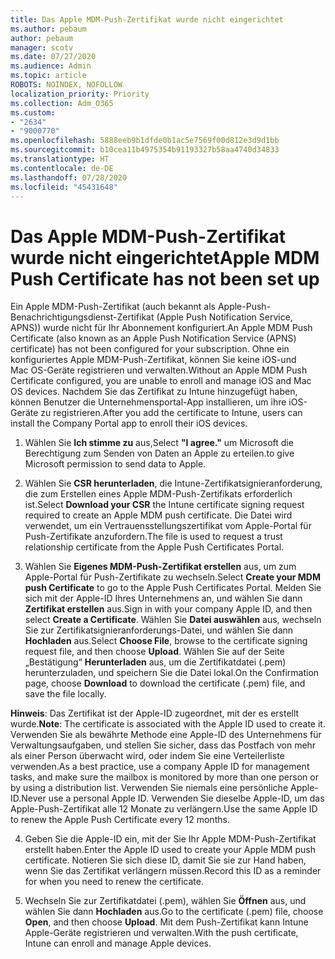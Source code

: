 ```yaml
---
title: Das Apple MDM-Push-Zertifikat wurde nicht eingerichtet
ms.author: pebaum
author: pebaum
manager: scotv
ms.date: 07/27/2020
ms.audience: Admin
ms.topic: article
ROBOTS: NOINDEX, NOFOLLOW
localization_priority: Priority
ms.collection: Adm_O365
ms.custom:
- "2634"
- "9000770"
ms.openlocfilehash: 5888eeb9b1dfde0b1ac5e7569f00d812e3d9d1bb
ms.sourcegitcommit: b10cea11b4975354b91193327b58aa4740d34833
ms.translationtype: HT
ms.contentlocale: de-DE
ms.lasthandoff: 07/28/2020
ms.locfileid: "45431648"
---
```

# <a name="apple-mdm-push-certificate-has-not-been-set-up"></a><span data-ttu-id="35359-102">Das Apple MDM-Push-Zertifikat wurde nicht eingerichtet</span><span class="sxs-lookup"><span data-stu-id="35359-102">Apple MDM Push Certificate has not been set up</span></span>

<span data-ttu-id="35359-103">Ein Apple MDM-Push-Zertifikat (auch bekannt als Apple-Push-Benachrichtigungsdienst-Zertifikat (Apple Push Notification Service, APNS)) wurde nicht für Ihr Abonnement konfiguriert.</span><span class="sxs-lookup"><span data-stu-id="35359-103">An Apple MDM Push Certificate (also known as an Apple Push Notification Service (APNS) certificate) has not been configured for your subscription.</span></span> <span data-ttu-id="35359-104">Ohne ein konfiguriertes Apple MDM-Push-Zertifikat, können Sie keine iOS-und Mac OS-Geräte registrieren und verwalten.</span><span class="sxs-lookup"><span data-stu-id="35359-104">Without an Apple MDM Push Certificate configured, you are unable to enroll and manage iOS and Mac OS devices.</span></span> <span data-ttu-id="35359-105">Nachdem Sie das Zertifikat zu Intune hinzugefügt haben, können Benutzer die Unternehmensportal-App installieren, um ihre iOS-Geräte zu registrieren.</span><span class="sxs-lookup"><span data-stu-id="35359-105">After you add the certificate to Intune, users can install the Company Portal app to enroll their iOS devices.</span></span>

1. <span data-ttu-id="35359-106">Wählen Sie **Ich stimme zu** aus,</span><span class="sxs-lookup"><span data-stu-id="35359-106">Select **"I agree."**</span></span> <span data-ttu-id="35359-107">um Microsoft die Berechtigung zum Senden von Daten an Apple zu erteilen.</span><span class="sxs-lookup"><span data-stu-id="35359-107">to give Microsoft permission to send data to Apple.</span></span>

2. <span data-ttu-id="35359-108">Wählen Sie **CSR herunterladen**, die Intune-Zertifikatsignieranforderung, die zum Erstellen eines Apple MDM-Push-Zertifikats erforderlich ist.</span><span class="sxs-lookup"><span data-stu-id="35359-108">Select **Download your CSR** the Intune certificate signing request required to create an Apple MDM push certificate.</span></span> <span data-ttu-id="35359-109">Die Datei wird verwendet, um ein Vertrauensstellungszertifikat vom Apple-Portal für Push-Zertifikate anzufordern.</span><span class="sxs-lookup"><span data-stu-id="35359-109">The file is used to request a trust relationship certificate from the Apple Push Certificates Portal.</span></span>

3. <span data-ttu-id="35359-110">Wählen Sie **Eigenes MDM-Push-Zertifikat erstellen** aus, um zum Apple-Portal für Push-Zertifikate zu wechseln.</span><span class="sxs-lookup"><span data-stu-id="35359-110">Select **Create your MDM push Certificate** to go to the Apple Push Certificates Portal.</span></span> <span data-ttu-id="35359-111">Melden Sie sich mit der Apple-ID Ihres Unternehmens an, und wählen Sie dann **Zertifikat erstellen** aus.</span><span class="sxs-lookup"><span data-stu-id="35359-111">Sign in with your company Apple ID, and then select **Create a Certificate**.</span></span> <span data-ttu-id="35359-112">Wählen Sie **Datei auswählen** aus, wechseln Sie zur Zertifikatsignieranforderungs-Datei, und wählen Sie dann **Hochladen** aus.</span><span class="sxs-lookup"><span data-stu-id="35359-112">Select **Choose File**, browse to the certificate signing request file, and then choose **Upload**.</span></span> <span data-ttu-id="35359-113">Wählen Sie auf der Seite „Bestätigung“ **Herunterladen** aus, um die Zertifikatdatei (.pem) herunterzuladen, und speichern Sie die Datei lokal.</span><span class="sxs-lookup"><span data-stu-id="35359-113">On the Confirmation page, choose **Download** to download the certificate (.pem) file, and save the file locally.</span></span>
 
<span data-ttu-id="35359-114">**Hinweis**: Das Zertifikat ist der Apple-ID zugeordnet, mit der es erstellt wurde.</span><span class="sxs-lookup"><span data-stu-id="35359-114">**Note**: The certificate is associated with the Apple ID used to create it.</span></span> <span data-ttu-id="35359-115">Verwenden Sie als bewährte Methode eine Apple-ID des Unternehmens für Verwaltungsaufgaben, und stellen Sie sicher, dass das Postfach von mehr als einer Person überwacht wird, oder indem Sie eine Verteilerliste verwenden.</span><span class="sxs-lookup"><span data-stu-id="35359-115">As a best practice, use a company Apple ID for management tasks, and make sure the mailbox is monitored by more than one person or by using a distribution list.</span></span> <span data-ttu-id="35359-116">Verwenden Sie niemals eine persönliche Apple-ID.</span><span class="sxs-lookup"><span data-stu-id="35359-116">Never use a personal Apple ID.</span></span> <span data-ttu-id="35359-117">Verwenden Sie dieselbe Apple-ID, um das Apple-Push-Zertifikat alle 12 Monate zu verlängern.</span><span class="sxs-lookup"><span data-stu-id="35359-117">Use the same Apple ID to renew the Apple Push Certificate every 12 months.</span></span>
 
4. <span data-ttu-id="35359-118">Geben Sie die Apple-ID ein, mit der Sie Ihr Apple MDM-Push-Zertifikat erstellt haben.</span><span class="sxs-lookup"><span data-stu-id="35359-118">Enter the Apple ID used to create your Apple MDM push certificate.</span></span> <span data-ttu-id="35359-119">Notieren Sie sich diese ID, damit Sie sie zur Hand haben, wenn Sie das Zertifikat verlängern müssen.</span><span class="sxs-lookup"><span data-stu-id="35359-119">Record this ID as a reminder for when you need to renew the certificate.</span></span>

5. <span data-ttu-id="35359-120">Wechseln Sie zur Zertifikatdatei (.pem), wählen Sie **Öffnen** aus, und wählen Sie dann **Hochladen** aus.</span><span class="sxs-lookup"><span data-stu-id="35359-120">Go to the certificate (.pem) file, choose **Open**, and then choose **Upload**.</span></span> <span data-ttu-id="35359-121">Mit dem Push-Zertifikat kann Intune Apple-Geräte registrieren und verwalten.</span><span class="sxs-lookup"><span data-stu-id="35359-121">With the push certificate, Intune can enroll and manage Apple devices.</span></span>